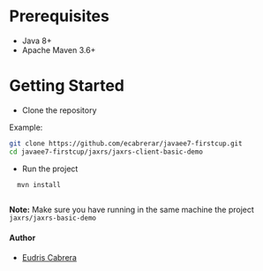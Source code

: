 Prerequisites 
============
* Java 8+
* Apache Maven 3.6+


Getting Started
===============

* Clone the repository

Example:

```bash
git clone https://github.com/ecabrerar/javaee7-firstcup.git
cd javaee7-firstcup/jaxrs/jaxrs-client-basic-demo
```

 * Run the project
 
```bash
  mvn install
 
```
**Note:**
Make sure you have running in the same machine the project  `jaxrs/jaxrs-basic-demo`

#### Author

* [Eudris Cabrera](https://github.com/ecabrerar)
